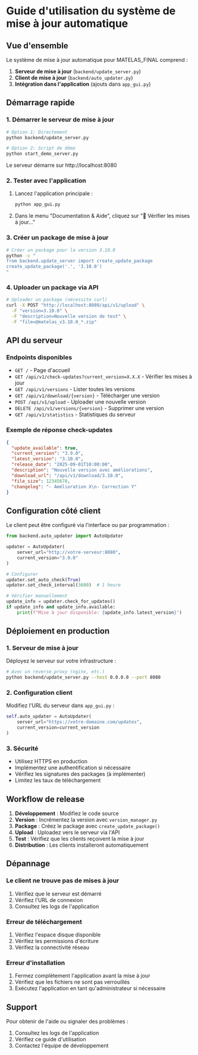 # Guide d'utilisation du système de mise à jour automatique

## Vue d'ensemble

Le système de mise à jour automatique pour MATELAS_FINAL comprend :

1. **Serveur de mise à jour** (`backend/update_server.py`)
2. **Client de mise à jour** (`backend/auto_updater.py`)
3. **Intégration dans l'application** (ajouts dans `app_gui.py`)

## Démarrage rapide

### 1. Démarrer le serveur de mise à jour

```bash
# Option 1: Directement
python backend/update_server.py

# Option 2: Script de démo
python start_demo_server.py
```

Le serveur démarre sur http://localhost:8080

### 2. Tester avec l'application

1. Lancez l'application principale :
   ```bash
   python app_gui.py
   ```

2. Dans le menu "Documentation & Aide", cliquez sur "🔄 Vérifier les mises à jour..."

### 3. Créer un package de mise à jour

```bash
# Créer un package pour la version 3.10.0
python -c "
from backend.update_server import create_update_package
create_update_package('.', '3.10.0')
"
```

### 4. Uploader un package via API

```bash
# Uploader un package (nécessite curl)
curl -X POST "http://localhost:8080/api/v1/upload" \
  -F "version=3.10.0" \
  -F "description=Nouvelle version de test" \
  -F "file=@matelas_v3.10.0_*.zip"
```

## API du serveur

### Endpoints disponibles

- `GET /` - Page d'accueil
- `GET /api/v1/check-updates?current_version=X.X.X` - Vérifier les mises à jour
- `GET /api/v1/versions` - Lister toutes les versions
- `GET /api/v1/download/{version}` - Télécharger une version
- `POST /api/v1/upload` - Uploader une nouvelle version
- `DELETE /api/v1/versions/{version}` - Supprimer une version
- `GET /api/v1/statistics` - Statistiques du serveur

### Exemple de réponse check-updates

```json
{
  "update_available": true,
  "current_version": "3.9.0",
  "latest_version": "3.10.0",
  "release_date": "2025-09-01T10:00:00",
  "description": "Nouvelle version avec améliorations",
  "download_url": "/api/v1/download/3.10.0",
  "file_size": 12345678,
  "changelog": "- Amélioration X\n- Correction Y"
}
```

## Configuration côté client

Le client peut être configuré via l'interface ou par programmation :

```python
from backend.auto_updater import AutoUpdater

updater = AutoUpdater(
    server_url="http://votre-serveur:8080",
    current_version="3.9.0"
)

# Configurer
updater.set_auto_check(True)
updater.set_check_interval(3600)  # 1 heure

# Vérifier manuellement
update_info = updater.check_for_updates()
if update_info and update_info.available:
    print(f"Mise à jour disponible: {update_info.latest_version}")
```

## Déploiement en production

### 1. Serveur de mise à jour

Déployez le serveur sur votre infrastructure :

```bash
# Avec un reverse proxy (nginx, etc.)
python backend/update_server.py --host 0.0.0.0 --port 8080
```

### 2. Configuration client

Modifiez l'URL du serveur dans `app_gui.py` :

```python
self.auto_updater = AutoUpdater(
    server_url="https://votre-domaine.com/updates",
    current_version=current_version
)
```

### 3. Sécurité

- Utilisez HTTPS en production
- Implémentez une authentification si nécessaire
- Vérifiez les signatures des packages (à implémenter)
- Limitez les taux de téléchargement

## Workflow de release

1. **Développement** : Modifiez le code source
2. **Version** : Incrémentez la version avec `version_manager.py`
3. **Package** : Créez le package avec `create_update_package()`
4. **Upload** : Uploadez vers le serveur via l'API
5. **Test** : Vérifiez que les clients reçoivent la mise à jour
6. **Distribution** : Les clients installeront automatiquement

## Dépannage

### Le client ne trouve pas de mises à jour

1. Vérifiez que le serveur est démarré
2. Vérifiez l'URL de connexion
3. Consultez les logs de l'application

### Erreur de téléchargement

1. Vérifiez l'espace disque disponible
2. Vérifiez les permissions d'écriture
3. Vérifiez la connectivité réseau

### Erreur d'installation

1. Fermez complètement l'application avant la mise à jour
2. Vérifiez que les fichiers ne sont pas verrouillés
3. Exécutez l'application en tant qu'administrateur si nécessaire

## Support

Pour obtenir de l'aide ou signaler des problèmes :

1. Consultez les logs de l'application
2. Vérifiez ce guide d'utilisation
3. Contactez l'équipe de développement
